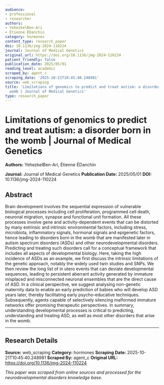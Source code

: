 ```yaml
---
audience:
- professional
- researcher
authors:
- YehezkelBen-Ari
- Étienne ÉDanchin
category: hormones
content_type: research_paper
doi: 10.1136/jmg-2024-110224
journal: Journal of Medical Genetics
original_url: https://doi.org/10.1136/jmg-2024-110224
patient_friendly: false
publication_date: 2025/05/01
reading_level: academic
scraped_by: agent_c
scraping_date: '2025-10-21T10:45:40.248981'
source: web_scraping
title: 'Limitations of genomics to predict and treat autism: a disorder born in the
  womb | Journal of Medical Genetics'
type: research_paper
---
```

# Limitations of genomics to predict and treat autism: a disorder born in the womb | Journal of Medical Genetics

**Authors:** YehezkelBen-Ari, Étienne ÉDanchin

**Journal:** Journal of Medical Genetics
**Publication Date:** 2025/05/01
**DOI:** 10.1136/jmg-2024-110224

## Abstract

Brain development involves the sequential expression of vulnerable biological processes including cell proliferation, programmed cell death, neuronal migration, synapse and functional unit formation. All these processes involve gene and activity-dependent events that can be distorted by many extrinsic and intrinsic environmental factors, including stress, microbiota, inflammatory signals, hormonal signals and epigenetic factors, hence leading to disorders born in the womb that are manifested later in autism spectrum disorders (ASDs) and other neurodevelopmental disorders. Predicting and treating such disorders call for a conceptual framework that includes all aspects of developmental biology. Here, taking the high incidence of ASDs as an example, we first discuss the intrinsic limitations of the genetic approach, notably the widely used twin studies and SNPs. We then review the long list of in utero events that can deviate developmental sequences, leading to persistent aberrant activity generated by immature misplaced and misconnected neuronal ensembles that are the direct cause of ASD. In a clinical perspective, we suggest analysing non-genetic maternity data to enable an early prediction of babies who will develop ASD years later, thereby facilitating early psycho-educative techniques. Subsequently, agents capable of selectively silencing malformed immature networks offer promising therapeutic perspectives. In summary, understanding developmental processes is critical to predicting, understanding and treating ASD, as well as most other disorders that arise in the womb.

---

## Research Details

**Source:** web_scraping
**Category:** hormones
**Scraping Date:** 2025-10-21T10:45:40.248981
**Scraped By:** agent_c
**Original URL:** https://doi.org/10.1136/jmg-2024-110224

*This paper was scraped from online sources and processed for the neurodevelopmental disorders knowledge base.*